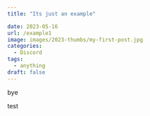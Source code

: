 ```yaml
---
title: "Its just an example"

date: 2023-05-16
url: /example1
image: images/2023-thumbs/my-first-post.jpg
categories:
  - Discord
tags:
  - anything
draft: false
---
```

<!--more-->

bye

test